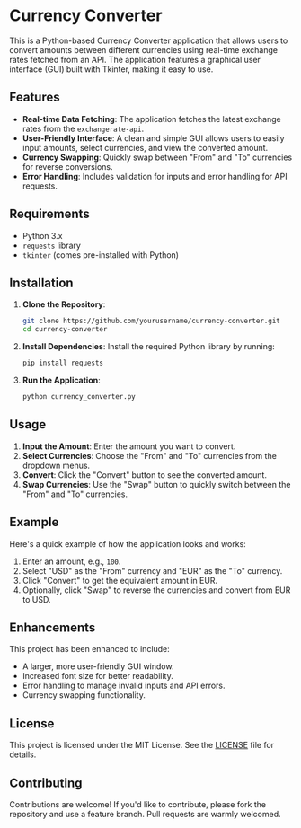 # Currency Converter

This is a Python-based Currency Converter application that allows users to convert amounts between different currencies using real-time exchange rates fetched from an API. The application features a graphical user interface (GUI) built with Tkinter, making it easy to use.

## Features

- **Real-time Data Fetching**: The application fetches the latest exchange rates from the `exchangerate-api`.
- **User-Friendly Interface**: A clean and simple GUI allows users to easily input amounts, select currencies, and view the converted amount.
- **Currency Swapping**: Quickly swap between "From" and "To" currencies for reverse conversions.
- **Error Handling**: Includes validation for inputs and error handling for API requests.

## Requirements

- Python 3.x
- `requests` library
- `tkinter` (comes pre-installed with Python)

## Installation

1. **Clone the Repository**:
    ```bash
    git clone https://github.com/yourusername/currency-converter.git
    cd currency-converter
    ```

2. **Install Dependencies**:
    Install the required Python library by running:
    ```bash
    pip install requests
    ```

3. **Run the Application**:
    ```bash
    python currency_converter.py
    ```

## Usage

1. **Input the Amount**: Enter the amount you want to convert.
2. **Select Currencies**: Choose the "From" and "To" currencies from the dropdown menus.
3. **Convert**: Click the "Convert" button to see the converted amount.
4. **Swap Currencies**: Use the "Swap" button to quickly switch between the "From" and "To" currencies.

## Example

Here's a quick example of how the application looks and works:

1. Enter an amount, e.g., `100`.
2. Select "USD" as the "From" currency and "EUR" as the "To" currency.
3. Click "Convert" to get the equivalent amount in EUR.
4. Optionally, click "Swap" to reverse the currencies and convert from EUR to USD.

## Enhancements

This project has been enhanced to include:
- A larger, more user-friendly GUI window.
- Increased font size for better readability.
- Error handling to manage invalid inputs and API errors.
- Currency swapping functionality.

## License

This project is licensed under the MIT License. See the [LICENSE](LICENSE) file for details.

## Contributing

Contributions are welcome! If you'd like to contribute, please fork the repository and use a feature branch. Pull requests are warmly welcomed.


